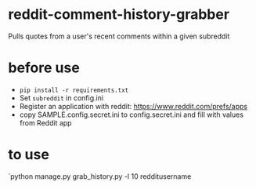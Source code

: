 # reddit-comment-history-grabber
Pulls quotes from a user's recent comments within a given subreddit

# before use

- `pip install -r requirements.txt`
- Set `subreddit` in config.ini
- Register an application with reddit: https://www.reddit.com/prefs/apps
- copy SAMPLE.config.secret.ini to config.secret.ini and fill with values from Reddit app

# to use

`python manage.py grab_history.py -l 10 redditusername
